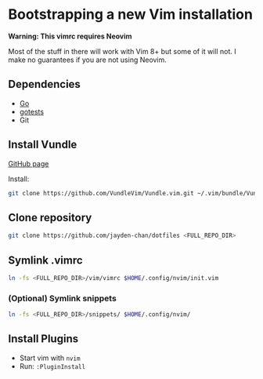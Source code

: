 # Bootstrapping a new Vim installation

**Warning: This vimrc requires Neovim**

Most of the stuff in there will work with Vim 8+ but some of it will not. I make no guarantees if you are not using Neovim.

## Dependencies
* [Go](https://golang.org/dl/)
* [gotests](https://github.com/cweill/gotests)
* Git

## Install Vundle
[GitHub page](https://github.com/VundleVim/Vundle.vim)

Install:
```sh
git clone https://github.com/VundleVim/Vundle.vim.git ~/.vim/bundle/Vundle.vim
```

## Clone repository
```sh
git clone https://github.com/jayden-chan/dotfiles <FULL_REPO_DIR>
```

## Symlink .vimrc
```sh
ln -fs <FULL_REPO_DIR>/vim/vimrc $HOME/.config/nvim/init.vim
```

### (Optional) Symlink snippets
```sh
ln -fs <FULL_REPO_DIR>/snippets/ $HOME/.config/nvim/
```

## Install Plugins
* Start vim with `nvim`
* Run: `:PluginInstall`
